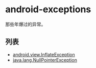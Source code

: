 # android-exceptions

那些年爆过的异常。

## 列表

* [android.view.InflateException](./exceptions/android.view.InflateException.md)
* [java.lang.NullPointerException](./exceptions/java.lang.NullPointerException.md)
